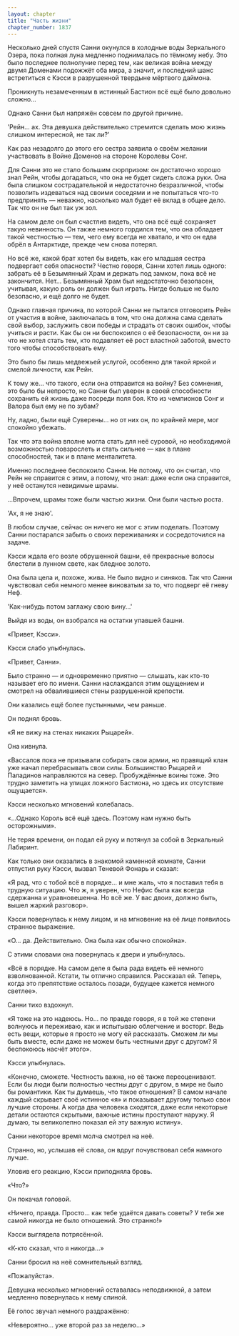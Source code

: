 ```yaml
---
layout: chapter
title: "Часть жизни"
chapter_number: 1837
---
```




Несколько дней спустя Санни окунулся в холодные воды Зеркального Озера, пока полная луна медленно поднималась по тёмному небу. Это было последнее полнолуние перед тем, как великая война между двумя Доменами подожжёт оба мира, а значит, и последний шанс встретиться с Кэсси в разрушенной твердыне мёртвого даймона.

Проникнуть незамеченным в истинный Бастион всё ещё было довольно сложно...

Однако Санни был напряжён совсем по другой причине.

'Рейн... ах. Эта девушка действительно стремится сделать мою жизнь слишком интересной, не так ли?'

Как раз незадолго до этого его сестра заявила о своём желании участвовать в Войне Доменов на стороне Королевы Сонг.

Для Санни это не стало большим сюрпризом: он достаточно хорошо знал Рейн, чтобы догадаться, что она не будет сидеть сложа руки. Она была слишком сострадательной и недостаточно безразличной, чтобы позволить издеваться над своими соседями и не попытаться что-то предпринять — неважно, насколько мал будет её вклад в общее дело. Так что он не был так уж зол.

На самом деле он был счастлив видеть, что она всё ещё сохраняет такую невинность. Он также немного гордился тем, что она обладает такой честностью — тем, чего ему всегда не хватало, и что он едва обрёл в Антарктиде, прежде чем снова потерял.

Но всё же, какой брат хотел бы видеть, как его младшая сестра подвергает себя опасности? Честно говоря, Санни хотел лишь одного: забрать её в Безымянный Храм и держать под замком, пока всё не закончится. Нет... Безымянный Храм был недостаточно безопасен, учитывая, какую роль он должен был играть. Нигде больше не было безопасно, и ещё долго не будет.

Однако главная причина, по которой Санни не пытался отговорить Рейн от участия в войне, заключалась в том, что она должна сама сделать свой выбор, заслужить свои победы и страдать от своих ошибок, чтобы учиться и расти. Как бы он ни беспокоился о её безопасности, он ни за что не хотел стать тем, кто подавляет её рост властной заботой, вместо того чтобы способствовать ему.

Это было бы лишь медвежьей услугой, особенно для такой яркой и смелой личности, как Рейн.

К тому же... что такого, если она отправится на войну? Без сомнения, это было бы непросто, но Санни был уверен в своей способности сохранить ей жизнь даже посреди поля боя. Кто из чемпионов Сонг и Валора был ему не по зубам?

Ну, ладно, были ещё Суверены... но от них он, по крайней мере, мог спокойно убежать.

Так что эта война вполне могла стать для неё суровой, но необходимой возможностью повзрослеть и стать сильнее — как в плане способностей, так и в плане менталитета.

Именно последнее беспокоило Санни. Не потому, что он считал, что Рейн не справится с этим, а потому, что знал: даже если она справится, у неё останутся невидимые шрамы.

...Впрочем, шрамы тоже были частью жизни. Они были частью роста.

'Ах, я не знаю'.

В любом случае, сейчас он ничего не мог с этим поделать. Поэтому Санни постарался забыть о своих переживаниях и сосредоточился на задаче.

Кэсси ждала его возле обрушенной башни, её прекрасные волосы блестели в лунном свете, как бледное золото.

Она была цела и, похоже, жива. Не было видно и синяков. Так что Санни чувствовал себя немного менее виноватым за то, что подверг её гневу Неф.

'Как-нибудь потом заглажу свою вину...'

Выйдя из воды, он взобрался на остатки упавшей башни.

«Привет, Кэсси».

Кэсси слабо улыбнулась.

«Привет, Санни».

Было странно — и одновременно приятно — слышать, как кто-то называет его по имени. Санни наслаждался этим ощущением и смотрел на обвалившиеся стены разрушенной крепости.

Они казались ещё более пустынными, чем раньше.

Он поднял бровь.

«Я не вижу на стенах никаких Рыцарей».

Она кивнула.

«Вассалов пока не призывали собирать свои армии, но правящий клан уже начал перебрасывать свои силы. Большинство Рыцарей и Паладинов направляются на север. Пробуждённые воины тоже. Это трудно заметить на улицах ложного Бастиона, но здесь их отсутствие ощущается».

Кэсси несколько мгновений колебалась.

«...Однако Король всё ещё здесь. Поэтому нам нужно быть осторожными».

Не теряя времени, он подал ей руку и потянул за собой в Зеркальный Лабиринт.

Как только они оказались в знакомой каменной комнате, Санни отпустил руку Кэсси, вызвал Теневой Фонарь и сказал:

«Я рад, что с тобой всё в порядке... и мне жаль, что я поставил тебя в трудную ситуацию. Что ж, я уверен, что Нефис была как всегда сдержанна и уравновешенна. Но всё же. У вас двоих, должно быть, вышел жаркий разговор».

Кэсси повернулась к нему лицом, и на мгновение на её лице появилось странное выражение.

«О... да. Действительно. Она была как обычно спокойна».

С этими словами она повернулась к двери и улыбнулась.

«Всё в порядке. На самом деле я была рада видеть её немного взволнованной. Кстати, ты отлично справился. Рассказал ей. Теперь, когда это препятствие осталось позади, будущее кажется немного светлее».

Санни тихо вздохнул.

«Я тоже на это надеюсь. Но... по правде говоря, я в той же степени волнуюсь и переживаю, как и испытываю облегчение и восторг. Ведь есть вещи, которые я просто не могу ей рассказать. Сможем ли мы быть вместе, если даже не можем быть честными друг с другом? Я беспокоюсь насчёт этого».

Кэсси улыбнулась.

«Конечно, сможете. Честность важна, но её также переоценивают. Если бы люди были полностью честны друг с другом, в мире не было бы романтики. Как ты думаешь, что такое отношения? В самом начале каждый скрывает своё истинное «я» и показывает другому только свои лучшие стороны. А когда два человека сходятся, даже если некоторые детали остаются скрытыми, важные истины проступают наружу. Я думаю, ты великолепно показал ей эту важную истину».

Санни некоторое время молча смотрел на неё.

Странно, но, услышав её слова, он вдруг почувствовал себя намного лучше.

Уловив его реакцию, Кэсси приподняла бровь.

«Что?»

Он покачал головой.

«Ничего, правда. Просто... как тебе удаётся давать советы? У тебя же самой никогда не было отношений. Это странно!»

Кэсси выглядела потрясённой.

«К-кто сказал, что я никогда...»

Санни бросил на неё сомнительный взгляд.

«Пожалуйста».

Девушка несколько мгновений оставалась неподвижной, а затем медленно повернулась к нему спиной.

Её голос звучал немного раздражённо:

«Невероятно... уже второй раз за неделю...»

